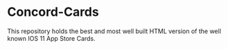 # Concord-Cards
This repository holds the best and most well built HTML version of the well known IOS 11 App Store Cards.
